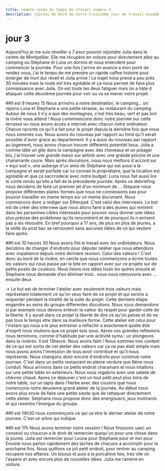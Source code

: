 ```yaml
---
title: compte rendu du temps de travail numero 3
description: journal de bord de notre troisième jour de travail ensemble
---
```


# jour 3

Aujourd’hui je me suis réveiller a 7 pour pouvoir rejoindre Julia dans le centre de Montpellier. Elle me récupère en voiture pour directement allez au camping ou Stéphane et Luna on dormis et nous entendent pour commencer la journée. Pour une fois j'arrive en avance a mon point de rendez vous, j'ai le temps de me prendre un rapide caffee histoire pour émerger de mon dur réveil et Julia arrive !  Le trajet nous prend a peu près 30 minutes mais la route est très agréable et ça nous permet de faire plus connaissance avec Julia. On est toute les deux fatiguer mais on a hâte d attaquer cette deuxième journée pour voir ou va se mener notre projet.

##Il est 9 heures 15
Nous arrivons a notre destination, le camping... on rejoins Luna et Stephane a une petite térasse, au restaurant du camping. Autour de nous il n'y a que des montagnes, c'est très beau, vert et pas loin la rivère vous attend ! Nous commnencons donc notre journée sur cette terrasse ou nous avons accès a internet avec chacun notre ordinateur. Chacun raconte ce qu'il a fait pour le projet depuis la dernière fois que nous nous sommes vus. Nous avons du nouveau par rapport au fond qu'il serait possible d'avoir grace au  departement. Il y a aussi du nouveau par rapport au logement, nous avons chacun trouver différents potentiel lieux, Julia a comme idée un gite dans la campagne avec des cheveaux et un potager bio, j'ai trouver une grande maiso sur airbnb avec une grande piscine et une charamante coure. Mais après discutions, nous nous mettons d accord sur « equi sud », une auberge d'un amis de Stéphane qui est aussi a la campagne et serait parfaite car lui connait le propriétaire, que la location est agréable et que ça saccroderai avec notre budget. Luna nous fait aussi lire le conte rendu qu'elle a fait de la précedente journée. Après ce debriefing nous decidons de faire un premier jet d'un minimum de …  Stepane nous propose différentes plates-formes que nous ne connessions pas pour pouvoir travailler en meme temps sur un meme document. Nous commecons donc a rediger sur Etherpad. C'est celui des interviews. Le but est de créer des interview que nous allons faire a des jeunes qui rentrent dans les personnes cibles intéressés pour pouvoir nous donner une idées plus précise des problèmes qu'ils rencontrent et de pourquoi ils n arrivent pas a les résoudre. En bref pourquoi a 17 ans, de plus en plus de jeunes, a la veille du post bac se retrouvent sans aucunes idées de ce qui veulent faire après. 

##Il est 10 heures 30
Nous avons  fini le travail avec les ordintateurs. Nous decidons de changer d'endroits pour députer latelier que nous attendons avec impatience depuis notre derniere reunion. Celui des valeurs ! C'est donc au bord de la rivière, en cercle que nous commençons a écrire toutes les valeurs qui nous passe par la tete en rapport avec sur ce projets sur de petits postis de couleurs. Nous lisons nos idées touts les qutres ensuite et Stephane nous demande d'en éliminer trois.. nous nous retrouvons avec … 
ensuite deux 

→ Le but est de terminer l'atelier avec seulement trois valeurs mais représetant totalement ce qu'on veux faire de ce projet et qui serons a respecter pendant la totalité de la suite du projet. Cette derniere étape engandre au seins du groupe differentes discutions. Nous nous demandons si par exemple nous devons enlever la valeur du respet pour garder celle de la liberté. Il y aurait dans ce projet la liberté de dire ce qu'on pense et de ne pas tous le temps etre dans sa mailleure forme. Cette atelier est celui pour l'instant qui nous a le plus entrainer a reflechir a exactement quelle état d'esprit nous voulions que ce projet sois sous. Apres ces grandes reflexions nous terminons, comme d'habitude par une acitivité syma ; un plongeons dans la riviéres.
Il est 13heure. Nous avons faim ! Nous sommes tres content de ce qui est sortis de cet atelier des valeurs car ça na pas était simple mais nous avons avons l'imression de tous avoir contribué et qu'il nous représente. Nous changons donc encore d'endroits pour continué notre journee. C'est dans un petits restaurant en pleine verdure que Béne nous conduit. Nous arrivons dans ce petits endroit charamant et nous intallons sur une petite table en exterieurs. Nous nous regalons avec une salade de chèvres chaud. 
Apres ce dejeuner c'est un tout petit peut plus loins de notre table, sur un tapis dans l'herbe avec des cousins que nous comencons notre deuxieme grand atelier de la journée. Au début nous avons plus envie de faire une petite sieste que de  rattaquer directement cette atelier. Setphane nous propose donc des energisuers, jeux motivants et qui resentre l'énergue du groupe.

##Il est 14h30
nous commençons ce qui va etre le dernier atelier de notre journee. C'est un arbre qui indique


##Il est 17h 
Nous avons terminer notre session ! Nous finissons uaec un conseiol ou chaucun  a le droit de remercier quequ'un pour une chose dans la jouree. 
Julia est remercier pour
Louna pour 
Stephane pour 
et moi pour 
Enuiste nous parlon rapidement des taches de chacuns a accomplir pour la prochaine fois.
Nous quittons ce joli petit endroit, pour rentrer au camping  recupere nos affaires. Un bisous et puis a la porcahine fois, tres vite on l'espere et avec encore plus de nouvelles idées. 
Julia me ramène en voiture.  
